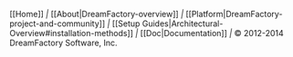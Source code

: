[[Home]] *|*
[[About|DreamFactory-overview]] *|*
[[Platform|DreamFactory-project-and-community]] *|*
[[Setup Guides|Architectural-Overview#installation-methods]] *|*
[[Doc|Documentation]] *|*
&copy; 2012-2014 DreamFactory Software, Inc.

[image-architecture]: /dreamfactorysoftware/dsp-core/wiki/images/dsp-architecture.png
